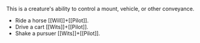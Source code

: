 This is a creature's ability to control a mount, vehicle, or other conveyance. 

* Ride a horse [[Will]]+[[Pilot]].
* Drive a cart [[Wits]]+[[Pilot]].
* Shake a pursuer [[Wits]]+[[Pilot]].